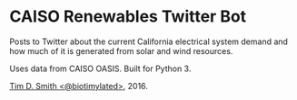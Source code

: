 # CAISO Renewables Twitter Bot

Posts to Twitter about the current California electrical system demand and how much of it is generated from solar and wind resources.

Uses data from CAISO OASIS. Built for Python 3.

[Tim D. Smith \<@biotimylated\>](https://twitter.com/biotimylated), 2016.
